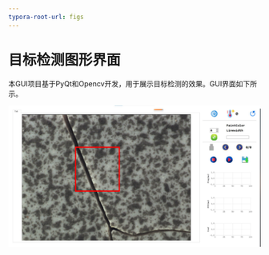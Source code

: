 ```yaml
---
typora-root-url: figs
---
```


# 目标检测图形界面

本GUI项目基于PyQt和Opencv开发，用于展示目标检测的效果。GUI界面如下所示。

![gui-show-static](/gui-show-static.jpg)